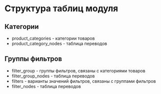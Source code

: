 # Структура таблиц модуля

## Категории

* product_categories - категории товаров
* product_category_nodes - таблица переводов

## Группы фильтров

* filter_group - группы фильтров, связаны
с категориями товаров
* filter_group_nodes - таблица переводов
* filters - варианты значений фильтров, связаны
с группами фильтров
* filter_nodes - таблица переводов
